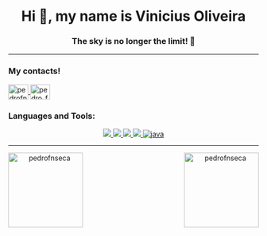 <h1 align="center">Hi 👋, my name is Vinicius Oliveira</h1>
<h3 align="center">The sky is no longer the limit! 🚀</h3>

---

<h3 align="left">My contacts!</h3>
<p align="left">
  <a href="https://www.linkedin.com/in/eovinicius/" target="blank">
    <img align="center" src="https://raw.githubusercontent.com/rahuldkjain/github-profile-readme-generator/master/src/images/icons/Social/linked-in-alt.svg" alt="pedrofnseca" height="30" width="40" />
  </a>
  <a href="https://www.instagram.com/" target="blank">
    <img align="center" src="https://raw.githubusercontent.com/rahuldkjain/github-profile-readme-generator/master/src/images/icons/Social/instagram.svg" alt="pedro_fnseca" height="30" width="40" />
  </a>
</p>

<h3 align="left">Languages and Tools:</h3>
  <p align="center">
        <a href="https://nodejs.org/en" target="_blank" rel="noreferrer"> 
      <img aling="center" src="https://img.shields.io/badge/Node.js-43853D?style=for-the-badge&logo=node.js&logoColor=white"/> 
    </a> 
    <a href="https://www.typescriptlang.org/" target="_blank" rel="noreferrer"> 
      <img aling="center" src="https://img.shields.io/badge/TypeScript-007ACC?style=for-the-badge&logo=typescript&logoColor=white"/> 
    </a>
    <a href="https://developer.mozilla.org/en-US/docs/Web/JavaScript" target="_blank" rel="noreferrer">
      <img aling="center" src="https://img.shields.io/badge/JavaScript-F7DF1E?style=for-the-badge&logo=javascript&logoColor=black"/>
    </a>
        <a href="https://www.prisma.io/" target="_blank" rel="noreferrer"> 
      <img aling="center" src="https://img.shields.io/badge/Prisma-3982CE?style=for-the-badge&logo=Prisma&logoColor=white"/>
    </a>
    </a>
        <a href="https://www.java.com" target="_blank"> 
      <img src="https://img.shields.io/badge/java-%23ED8B00.svg?style=for-the-badge&logo=openjdk&logoColor=white"
alt="java"/>
    </a>
  </p>

---

<p align="center">
<img align="left" height="150" src="https://github-readme-stats.vercel.app/api/top-langs?username=eovinicius&show_icons=true&locale=en&layout=compact&theme=dark" alt="pedrofnseca" />

<img align="right" height="150" src="https://github-readme-streak-stats.herokuapp.com/?user=eovinicius&theme=dark" alt="pedrofnseca" />
</p>
